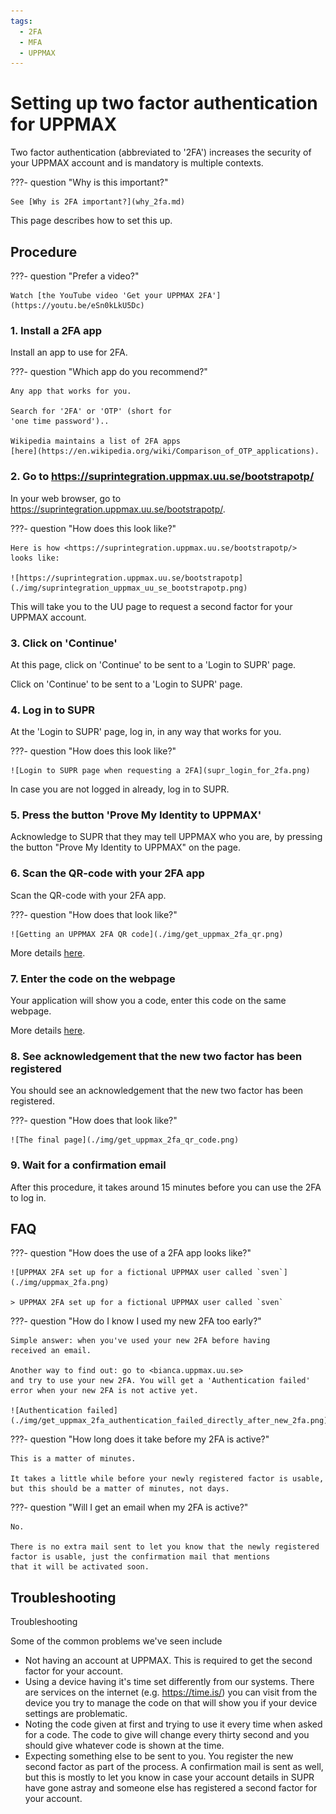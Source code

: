 ```yaml
---
tags:
  - 2FA
  - MFA
  - UPPMAX
---
```


# Setting up two factor authentication for UPPMAX

Two factor authentication (abbreviated to '2FA')
increases the security of your UPPMAX account
and is mandatory is multiple contexts.

???- question "Why is this important?"

    See [Why is 2FA important?](why_2fa.md)

This page describes how to set this up.

## Procedure

???- question "Prefer a video?"

    Watch [the YouTube video 'Get your UPPMAX 2FA'](https://youtu.be/eSn0kLkU5Dc)

### 1. Install a 2FA app

Install an app to use for 2FA.

???- question "Which app do you recommend?"

    Any app that works for you.

    Search for '2FA' or 'OTP' (short for
    'one time password')..

    Wikipedia maintains a list of 2FA apps
    [here](https://en.wikipedia.org/wiki/Comparison_of_OTP_applications).

### 2. Go to <https://suprintegration.uppmax.uu.se/bootstrapotp/>

In your web browser, go to <https://suprintegration.uppmax.uu.se/bootstrapotp/>.

???- question "How does this look like?"

    Here is how <https://suprintegration.uppmax.uu.se/bootstrapotp/>
    looks like:

    ![https://suprintegration.uppmax.uu.se/bootstrapotp](./img/suprintegration_uppmax_uu_se_bootstrapotp.png)

This will take you to the UU 
page to request a second factor for your UPPMAX account.

### 3. Click on 'Continue'

At this page, click on 'Continue' to be sent to a 'Login to SUPR' page.

Click on 'Continue' to be sent to a 'Login to SUPR' page.

### 4. Log in to SUPR

At the 'Login to SUPR' page, log in, in any way that works for you.

???- question "How does this look like?"

    ![Login to SUPR page when requesting a 2FA](supr_login_for_2fa.png)

In case you are not logged in already, log in to SUPR.

### 5. Press the button 'Prove My Identity to UPPMAX'

Acknowledge to SUPR that they may tell UPPMAX who you are,
by pressing the button "Prove My Identity to UPPMAX" on the page.

### 6. Scan the QR-code with your 2FA app

Scan the QR-code with your 2FA app.

???- question "How does that look like?"

    ![Getting an UPPMAX 2FA QR code](./img/get_uppmax_2fa_qr.png)

More details [here](get_uppmax_2fa_qr.md).

### 7. Enter the code on the webpage

Your application will show you a code, enter this code on the same webpage.

More details [here](get_uppmax_2fa_qr_code.md).

### 8. See acknowledgement that the new two factor has been registered

You should see an acknowledgement that the new two factor has been registered.

???- question "How does that look like?"

    ![The final page](./img/get_uppmax_2fa_qr_code.png)

### 9. Wait for a confirmation email

After this procedure, it takes around 15 minutes before you can use
the 2FA to log in.

## FAQ

???- question "How does the use of a 2FA app looks like?"

    ![UPPMAX 2FA set up for a fictional UPPMAX user called `sven`](./img/uppmax_2fa.png)

    > UPPMAX 2FA set up for a fictional UPPMAX user called `sven`

???- question "How do I know I used my new 2FA too early?"

    Simple answer: when you've used your new 2FA before having
    received an email.

    Another way to find out: go to <bianca.uppmax.uu.se>
    and try to use your new 2FA. You will get a 'Authentication failed'
    error when your new 2FA is not active yet.

    ![Authentication failed](./img/get_uppmax_2fa_authentication_failed_directly_after_new_2fa.png)

???- question "How long does it take before my 2FA is active?"

    This is a matter of minutes.

    It takes a little while before your newly registered factor is usable,
    but this should be a matter of minutes, not days.

???- question "Will I get an email when my 2FA is active?"

    No.

    There is no extra mail sent to let you know that the newly registered
    factor is usable, just the confirmation mail that mentions
    that it will be activated soon.


## Troubleshooting

Troubleshooting

Some of the common problems we've seen include

- Not having an account at UPPMAX. This is required to get the second factor for your account.
- Using a device having it's time set differently from our systems. There are services on the internet (e.g. <https://time.is/>) you can visit from the device you try to manage the code on that will show you if your device settings are problematic.
- Noting the code given at first and trying to use it every time when asked for a code. The code to give will change every thirty second and you should give whatever code is shown at the time.
- Expecting something else to be sent to you. You register the new second factor as part of the process. A confirmation mail is sent as well, but this is mostly to let you know in case your account details in SUPR have gone astray and someone else has registered a second factor for your account.
